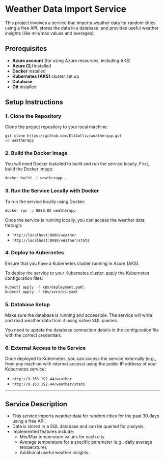 # Weather Data Import Service

This project involves a service that imports weather data for random cities using a free API, stores the data in a database, and provides useful weather insights (like min/max values and averages).

## Prerequisites

- **Azure account** (for using Azure resources, including AKS)
- **Azure CLI** installed
- **Docker** installed
- **Kubernetes (AKS)** cluster set up
- **Database** 
- **Git** installed

## Setup Instructions

### 1. Clone the Repository

Clone the project repository to your local machine:
```bash
git clone https://github.com/EtiGotliv/weatherapp.git
cd weatherapp
```

### 2. Build the Docker Image

You will need Docker installed to build and run the service locally. First, build the Docker image:
```bash
docker build -t weatherapp .
```

### 3. Run the Service Locally with Docker

To run the service locally using Docker:
```bash
docker run -p 8080:80 weatherapp 
```

Once the service is running locally, you can access the weather data through:
- `http://localhost:8080/weather`
- `http://localhost:8080/weather/stats`

### 4. Deploy to Kubernetes

Ensure that you have a Kubernetes cluster running in Azure (AKS).

To deploy the service to your Kubernetes cluster, apply the Kubernetes configuration files:
```bash
kubectl apply -f k8s/deployment.yaml
kubectl apply -f k8s/service.yaml
```

### 5. Database Setup

Make sure the database is running and accessible. The service will write and read weather data from it using native SQL queries.

You need to update the database connection details in the configuration file with the correct credentials.

### 6. External Access to the Service

Once deployed to Kubernetes, you can access the service externally (e.g., from any machine with internet access) using the public IP address of your Kubernetes service:
- `http://9.163.192.44/weather`
- `http://9.163.192.44/weather/stats`


---

## Service Description

- This service imports weather data for random cities for the past 30 days using a free API.
- Data is stored in a SQL database and can be queried for analysis.
- Implemented features include:
  - Min/Max temperature values for each city.
  - Average temperature for a specific parameter (e.g., daily average temperature).
  - Additional useful weather insights.



